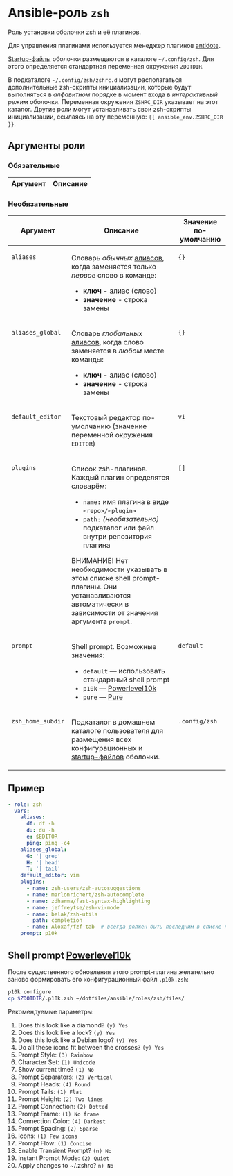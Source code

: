 # Ansible-роль `zsh`

Роль установки оболочки [zsh](https://zsh.sourceforge.io/) и её плагинов.

Для управления плагинами используется менеджер плагинов [antidote](https://github.com/mattmc3/antidote).

[Startup-файлы](https://zsh.sourceforge.io/Doc/Release/Files.html) оболочки размещаются
в каталоге `~/.config/zsh`. Для этого определяется стандартная переменная окружения `ZDOTDIR`.

В подкаталоге `~/.config/zsh/zshrc.d` могут располагаться дополнительные zsh-скрипты инициализации, которые
будут выполняться в _алфавитном_ порядке в момент входа в _интерактивный режим_ оболочки.
Переменная окружения `ZSHRC_DIR` указывает на этот каталог. Другие роли могут устанавливать свои
zsh-скрипты инициализации, ссылаясь на эту переменную: `{{ ansible_env.ZSHRC_DIR }}`.

## Аргументы роли

### Обязательные

| Аргумент | Описание
| -------- | --------

### Необязательные

<table>
<thead>
<th>
Аргумент
</th>
<th>
Описание
</th>
<th>
Значение по-умолчанию
</th>
</thead>
<tbody>

<tr>

<td valign="top">

`aliases`

</td>
<td valign="top">

Словарь _обычных_ [алиасов](https://zsh.sourceforge.io/Doc/Release/Shell-Grammar.html#Aliasing), когда
заменяется только _первое_ слово в команде:

- **ключ** - алиас (слово)
- **значение** - строка замены

</td>

<td valign="top">

`{}`

</td>

</tr>

<tr>

<td valign="top">

`aliases_global`

</td>
<td valign="top">

Словарь _глобальных_ [алиасов](https://zsh.sourceforge.io/Doc/Release/Shell-Grammar.html#Aliasing), когда
слово заменяется в _любом_ месте команды:

- **ключ** - алиас (слово)
- **значение** - строка замены

</td>

<td valign="top">

`{}`

</td>

</tr>

<tr>

<td valign="top">

`default_editor`

</td>
<td valign="top">

Текстовый редактор по-умолчанию (значение переменной окружения `EDITOR`)

</td>

<td valign="top">

`vi`

</td>

</tr>

<tr>

<td valign="top">

`plugins`

</td>
<td valign="top">

Список zsh-плагинов. Каждый плагин определятся словарём:

- `name:` имя плагина в виде `<repo>/<plugin>`
- `path:` _(необязательно)_ подкаталог или файл внутри репозитория плагина

ВНИМАНИЕ! Нет необходимости указывать в этом списке shell prompt-плагины.
Они устанавливаются автоматически в зависимости от значения аргумента
`prompt`.

</td>

<td valign="top">

`[]`

</td>

</tr>

<tr>

<td valign="top">

`prompt`

</td>
<td valign="top">

Shell prompt. Возможные значения:

- `default` — использовать стандартный shell prompt
- `p10k` — [Powerlevel10k](https://github.com/romkatv/powerlevel10k)
- `pure` — [Pure](https://github.com/sindresorhus/pure)

</td>

<td valign="top">

`default`

</td>

</tr>

<tr>

<td valign="top">

`zsh_home_subdir`

</td>
<td valign="top">

Подкаталог в домашнем каталоге пользователя для размещения всех конфигурационных и
[startup-файлов](https://zsh.sourceforge.io/Doc/Release/Files.html) оболочки.

</td>

<td valign="top">

`.config/zsh`

</td>

</tr>

</tbody>
</table>

## Пример

```yaml
- role: zsh
  vars:
    aliases:
      df: df -h
      du: du -h
      e: $EDITOR
      ping: ping -c4
    aliases_global:
      G: '| grep'
      H: '| head'
      T: '| tail'
    default_editor: vim
    plugins:
      - name: zsh-users/zsh-autosuggestions
      - name: marlonrichert/zsh-autocomplete
      - name: zdharma/fast-syntax-highlighting
      - name: jeffreytse/zsh-vi-mode
      - name: belak/zsh-utils
        path: completion
      - name: Aloxaf/fzf-tab  # всегда должен быть последним в списке плагинов
    prompt: p10k
```

## Shell prompt [Powerlevel10k](https://github.com/romkatv/powerlevel10k)

После существенного обновления этого prompt-плагина желательно заново формировать
его конфигурационный файл `.p10k.zsh`:

```bash
p10k configure
cp $ZDOTDIR/.p10k.zsh ~/dotfiles/ansible/roles/zsh/files/
```

Рекомендуемые параметры:

1. Does this look like a diamond? `(y) Yes`
1. Does this look like a lock? `(y) Yes`
1. Does this look like a Debian logo? `(y) Yes`
1. Do all these icons fit between the crosses? `(y) Yes`
1. Prompt Style: `(3) Rainbow`
1. Character Set: `(1) Unicode`
1. Show current time? `(1) No`
1. Prompt Separators: `(2) Vertical`
1. Prompt Heads: `(4) Round`
1. Prompt Tails: `(1) Flat`
1. Prompt Height: `(2) Two lines`
1. Prompt Connection: `(2) Dotted`
1. Prompt Frame: `(1) No frame`
1. Connection Color: `(4) Darkest`
1. Prompt Spacing: `(2) Sparse`
1. Icons: `(1) Few icons`
1. Prompt Flow: `(1) Concise`
1. Enable Transient Prompt? `(n) No`
1. Instant Prompt Mode: `(2) Quiet`
1. Apply changes to ~/.zshrc? `n) No`
